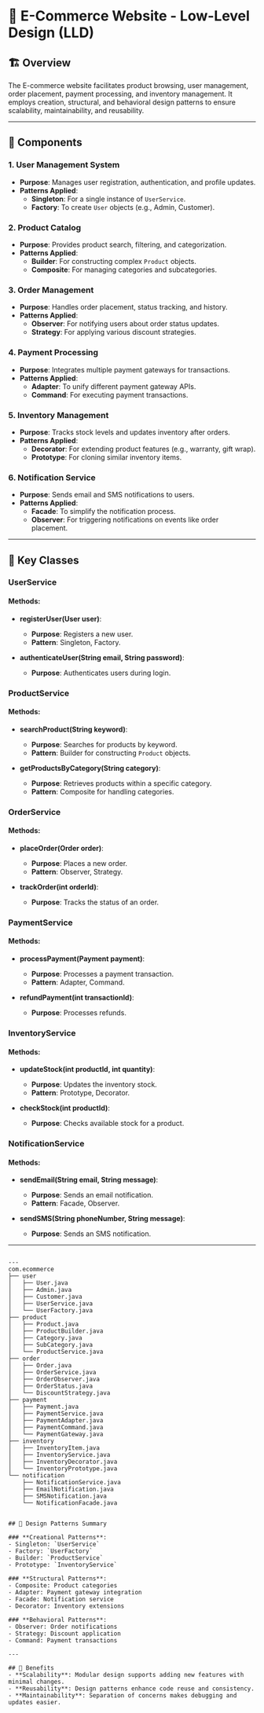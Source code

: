 # 🛒 E-Commerce Website - Low-Level Design (LLD)

## 🏗️ Overview

The E-commerce website facilitates product browsing, user management, order placement, payment processing, and inventory management. It employs creation, structural, and behavioral design patterns to ensure scalability, maintainability, and reusability.

---

## 🔧 Components

### 1. **User Management System**
- **Purpose**: Manages user registration, authentication, and profile updates.
- **Patterns Applied**:
    - **Singleton**: For a single instance of `UserService`.
    - **Factory**: To create `User` objects (e.g., Admin, Customer).

### 2. **Product Catalog**
- **Purpose**: Provides product search, filtering, and categorization.
- **Patterns Applied**:
    - **Builder**: For constructing complex `Product` objects.
    - **Composite**: For managing categories and subcategories.

### 3. **Order Management**
- **Purpose**: Handles order placement, status tracking, and history.
- **Patterns Applied**:
    - **Observer**: For notifying users about order status updates.
    - **Strategy**: For applying various discount strategies.

### 4. **Payment Processing**
- **Purpose**: Integrates multiple payment gateways for transactions.
- **Patterns Applied**:
    - **Adapter**: To unify different payment gateway APIs.
    - **Command**: For executing payment transactions.

### 5. **Inventory Management**
- **Purpose**: Tracks stock levels and updates inventory after orders.
- **Patterns Applied**:
    - **Decorator**: For extending product features (e.g., warranty, gift wrap).
    - **Prototype**: For cloning similar inventory items.

### 6. **Notification Service**
- **Purpose**: Sends email and SMS notifications to users.
- **Patterns Applied**:
    - **Facade**: To simplify the notification process.
    - **Observer**: For triggering notifications on events like order placement.

---

## 🔑 Key Classes

### **UserService**
#### Methods:
- **registerUser(User user)**:
    - **Purpose**: Registers a new user.
    - **Pattern**: Singleton, Factory.

- **authenticateUser(String email, String password)**:
    - **Purpose**: Authenticates users during login.

### **ProductService**
#### Methods:
- **searchProduct(String keyword)**:
    - **Purpose**: Searches for products by keyword.
    - **Pattern**: Builder for constructing `Product` objects.

- **getProductsByCategory(String category)**:
    - **Purpose**: Retrieves products within a specific category.
    - **Pattern**: Composite for handling categories.

### **OrderService**
#### Methods:
- **placeOrder(Order order)**:
    - **Purpose**: Places a new order.
    - **Pattern**: Observer, Strategy.

- **trackOrder(int orderId)**:
    - **Purpose**: Tracks the status of an order.

### **PaymentService**
#### Methods:
- **processPayment(Payment payment)**:
    - **Purpose**: Processes a payment transaction.
    - **Pattern**: Adapter, Command.

- **refundPayment(int transactionId)**:
    - **Purpose**: Processes refunds.

### **InventoryService**
#### Methods:
- **updateStock(int productId, int quantity)**:
    - **Purpose**: Updates the inventory stock.
    - **Pattern**: Prototype, Decorator.

- **checkStock(int productId)**:
    - **Purpose**: Checks available stock for a product.

### **NotificationService**
#### Methods:
- **sendEmail(String email, String message)**:
    - **Purpose**: Sends an email notification.
    - **Pattern**: Facade, Observer.

- **sendSMS(String phoneNumber, String message)**:
    - **Purpose**: Sends an SMS notification.

---
```

---
com.ecommerce
├── user
│   ├── User.java
│   ├── Admin.java
│   ├── Customer.java
│   ├── UserService.java
│   └── UserFactory.java
├── product
│   ├── Product.java
│   ├── ProductBuilder.java
│   ├── Category.java
│   ├── SubCategory.java
│   └── ProductService.java
├── order
│   ├── Order.java
│   ├── OrderService.java
│   ├── OrderObserver.java
│   ├── OrderStatus.java
│   └── DiscountStrategy.java
├── payment
│   ├── Payment.java
│   ├── PaymentService.java
│   ├── PaymentAdapter.java
│   ├── PaymentCommand.java
│   └── PaymentGateway.java
├── inventory
│   ├── InventoryItem.java
│   ├── InventoryService.java
│   ├── InventoryDecorator.java
│   └── InventoryPrototype.java
└── notification
    ├── NotificationService.java
    ├── EmailNotification.java
    ├── SMSNotification.java
    └── NotificationFacade.java


## 🚀 Design Patterns Summary

### **Creational Patterns**:
- Singleton: `UserService`
- Factory: `UserFactory`
- Builder: `ProductService`
- Prototype: `InventoryService`

### **Structural Patterns**:
- Composite: Product categories
- Adapter: Payment gateway integration
- Facade: Notification service
- Decorator: Inventory extensions

### **Behavioral Patterns**:
- Observer: Order notifications
- Strategy: Discount application
- Command: Payment transactions

---

## 🌟 Benefits
- **Scalability**: Modular design supports adding new features with minimal changes.
- **Reusability**: Design patterns enhance code reuse and consistency.
- **Maintainability**: Separation of concerns makes debugging and updates easier.
